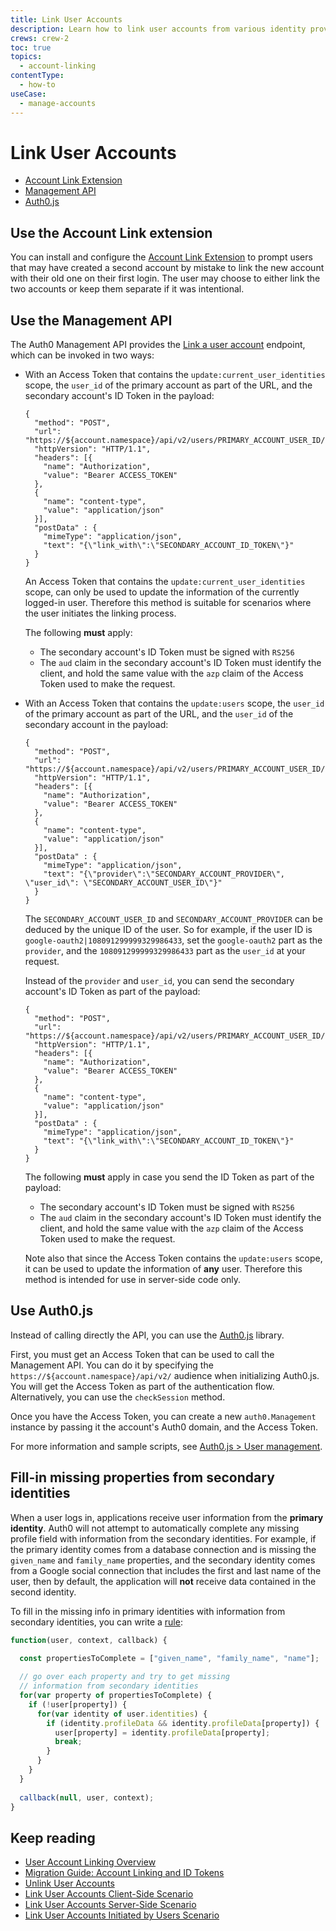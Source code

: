 ```yaml
---
title: Link User Accounts
description: Learn how to link user accounts from various identity providers, so your users can authenticate from any of their accounts and still be recognized by your app and associated with the same user profile.
crews: crew-2
toc: true
topics:
  - account-linking
contentType:
  - how-to
useCase:
  - manage-accounts
---
```

# Link User Accounts

<div class="code-picker">
  <div class="languages-bar">
    <ul>
      <li><a href="#extension" data-toggle="tab">Account Link Extension</a></li>
      <li><a href="#mgmt-api" data-toggle="tab">Management API</a></li>
      <li><a href="auth0js" data-toggle="tab">Auth0.js</a></li>
    </ul>
  </div>
  <div class="tab-content">
    <div id="extension" class="tab-pane active">

## Use the Account Link extension

You can install and configure the [Account Link Extension](/extensions/account-link) to prompt users that may have created a second account by mistake to link the new account with their old one on their first login. The user may choose to either link the two accounts or keep them separate if it was intentional.
    </div>
    <div id="mgmt-api" class="tab-pane">

## Use the Management API

The Auth0 Management API provides the [Link a user account](/api/v2#!/Users/post_identities) endpoint, which can be invoked in two ways:

* With an Access Token that contains the `update:current_user_identities` scope, the `user_id` of the primary account as part of the URL, and the secondary account's ID Token in the payload:

  ```har
  {
    "method": "POST",
    "url": "https://${account.namespace}/api/v2/users/PRIMARY_ACCOUNT_USER_ID/identities",
    "httpVersion": "HTTP/1.1",
    "headers": [{
      "name": "Authorization",
      "value": "Bearer ACCESS_TOKEN"
    },
    {
      "name": "content-type",
      "value": "application/json"
    }],
    "postData" : {
      "mimeType": "application/json",
      "text": "{\"link_with\":\"SECONDARY_ACCOUNT_ID_TOKEN\"}"
    }
  }
  ```

  An Access Token that contains the `update:current_user_identities` scope, can only be used to update the information of the currently logged-in user. Therefore this method is suitable for scenarios where the user initiates the linking process.

  The following **must** apply:
  - The secondary account's ID Token must be signed with `RS256`
  - The `aud` claim in the secondary account's ID Token must identify the client, and hold the same value with the `azp` claim of the Access Token used to make the request.

* With an Access Token that contains the `update:users` scope, the `user_id` of the primary account as part of the URL, and the `user_id` of the secondary account in the payload:

  ```har
  {
    "method": "POST",
    "url": "https://${account.namespace}/api/v2/users/PRIMARY_ACCOUNT_USER_ID/identities",
    "httpVersion": "HTTP/1.1",
    "headers": [{
      "name": "Authorization",
      "value": "Bearer ACCESS_TOKEN"
    },
    {
      "name": "content-type",
      "value": "application/json"
    }],
    "postData" : {
      "mimeType": "application/json",
      "text": "{\"provider\":\"SECONDARY_ACCOUNT_PROVIDER\", \"user_id\": \"SECONDARY_ACCOUNT_USER_ID\"}"
    }
  }
  ```

  The `SECONDARY_ACCOUNT_USER_ID` and `SECONDARY_ACCOUNT_PROVIDER` can be deduced by the unique ID of the user. So for example, if the user ID is `google-oauth2|108091299999329986433`, set the `google-oauth2` part as the `provider`, and the `108091299999329986433` part as the `user_id` at your request.

  Instead of the `provider` and `user_id`, you can send the secondary account's ID Token as part of the payload:

  ```har
  {
    "method": "POST",
    "url": "https://${account.namespace}/api/v2/users/PRIMARY_ACCOUNT_USER_ID/identities",
    "httpVersion": "HTTP/1.1",
    "headers": [{
      "name": "Authorization",
      "value": "Bearer ACCESS_TOKEN"
    },
    {
      "name": "content-type",
      "value": "application/json"
    }],
    "postData" : {
      "mimeType": "application/json",
      "text": "{\"link_with\":\"SECONDARY_ACCOUNT_ID_TOKEN\"}"
    }
  }
  ```

  The following **must** apply in case you send the ID Token as part of the payload:
  - The secondary account's ID Token must be signed with `RS256`
  - The `aud` claim in the secondary account's ID Token must identify the client, and hold the same value with the `azp` claim of the Access Token used to make the request.

  Note also that since the Access Token contains the `update:users` scope, it can be used to update the information of **any** user. Therefore this method is intended for use in server-side code only.
    </div>
    <div id="auth0js" class="tab-pane">

## Use Auth0.js

Instead of calling directly the API, you can use the [Auth0.js](/libraries/auth0js) library.

First, you must get an Access Token that can be used to call the Management API. You can do it by specifying the `https://${account.namespace}/api/v2/` audience when initializing Auth0.js. You will get the Access Token as part of the authentication flow. Alternatively, you can use the `checkSession` method.

Once you have the Access Token, you can create a new `auth0.Management` instance by passing it the account's Auth0 domain, and the Access Token.

For more information and sample scripts, see [Auth0.js > User management](/libraries/auth0js/v9#user-management).
    </div>
  </div>
</div>

## Fill-in missing properties from secondary identities

When a user logs in, applications receive user information from the **primary identity**. Auth0 will not attempt to automatically complete any missing profile field with information from the secondary identities. For example, if the primary identity comes from a database connection and is missing the `given_name` and `family_name` properties, and the secondary identity comes from a Google social connection that includes the first and last name of the user, then by default, the application will **not** receive data contained in the second identity.

To fill in the missing info in primary identities with information from secondary identities, you can write a [rule](/rules):

```js
function(user, context, callback) {
  
  const propertiesToComplete = ["given_name", "family_name", "name"];

  // go over each property and try to get missing
  // information from secondary identities
  for(var property of propertiesToComplete) {
    if (!user[property]) {
      for(var identity of user.identities) {
        if (identity.profileData && identity.profileData[property]) {
          user[property] = identity.profileData[property];
          break;
        }
      }
    }
  }
  
  callback(null, user, context);
}
```

## Keep reading

* [User Account Linking Overview](/users/concepts/overview-user-account-linking)
* [Migration Guide: Account Linking and ID Tokens](/migrations/guides/account-linking)
* [Unlink User Accounts](/users/guides/unlink-user-accounts)
* [Link User Accounts Client-Side Scenario](/users/references/link-accounts-client-side-scenario)
* [Link User Accounts Server-Side Scenario](/users/references/link-accounts-server-side-scenario)
* [Link User Accounts Initiated by Users Scenario](/users/references/link-accounts-user-initiated-scenario)